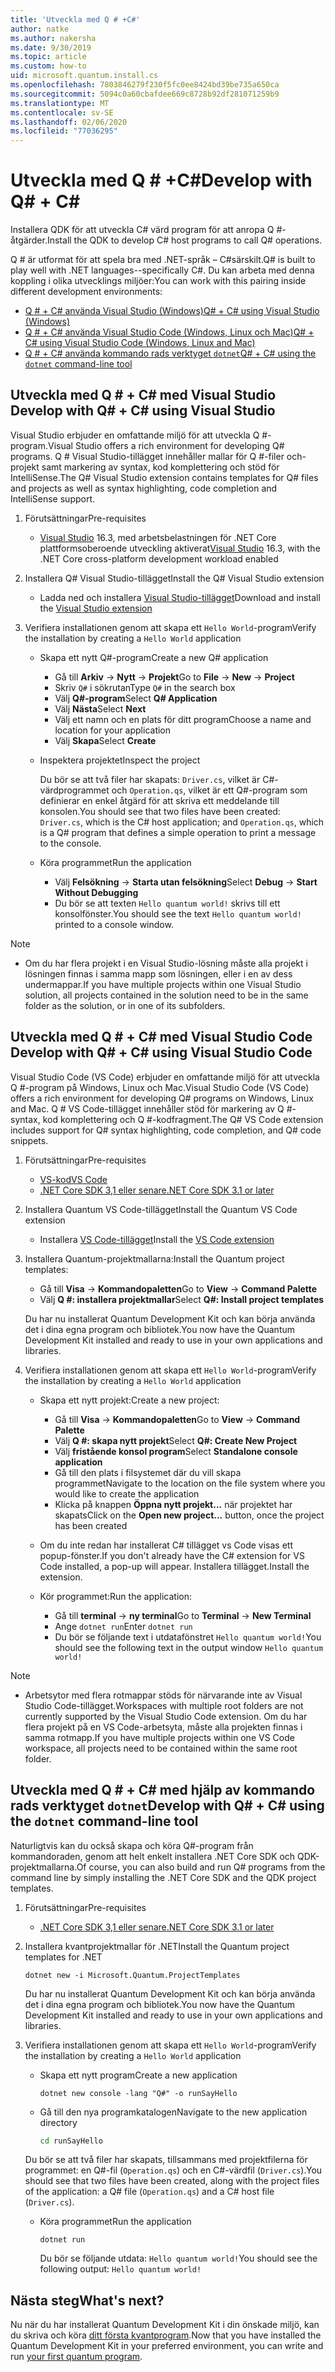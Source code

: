 ```yaml
---
title: 'Utveckla med Q # +C#'
author: natke
ms.author: nakersha
ms.date: 9/30/2019
ms.topic: article
ms.custom: how-to
uid: microsoft.quantum.install.cs
ms.openlocfilehash: 7803846279f230f5fc0ee8424bd39be735a650ca
ms.sourcegitcommit: 5094c0a60cbafdee669c8728b92df281071259b9
ms.translationtype: MT
ms.contentlocale: sv-SE
ms.lasthandoff: 02/06/2020
ms.locfileid: "77036295"
---
```

# <a name="develop-with-q--c"></a><span data-ttu-id="4ac1e-102">Utveckla med Q # +C#</span><span class="sxs-lookup"><span data-stu-id="4ac1e-102">Develop with Q# + C#</span></span>

<span data-ttu-id="4ac1e-103">Installera QDK för att utveckla C# värd program för att anropa Q #-åtgärder.</span><span class="sxs-lookup"><span data-stu-id="4ac1e-103">Install the QDK to develop C# host programs to call Q# operations.</span></span>

<span data-ttu-id="4ac1e-104">Q # är utformat för att spela bra med .NET-språk – C#särskilt.</span><span class="sxs-lookup"><span data-stu-id="4ac1e-104">Q# is built to play well with .NET languages--specifically C#.</span></span> <span data-ttu-id="4ac1e-105">Du kan arbeta med denna koppling i olika utvecklings miljöer:</span><span class="sxs-lookup"><span data-stu-id="4ac1e-105">You can work with this pairing inside different development environments:</span></span>

- [<span data-ttu-id="4ac1e-106">Q # + C# använda Visual Studio (Windows)</span><span class="sxs-lookup"><span data-stu-id="4ac1e-106">Q# + C# using Visual Studio (Windows)</span></span>](#VS)
- [<span data-ttu-id="4ac1e-107">Q # + C# använda Visual Studio Code (Windows, Linux och Mac)</span><span class="sxs-lookup"><span data-stu-id="4ac1e-107">Q# + C# using Visual Studio Code (Windows, Linux and Mac)</span></span>](#VSC)
- [<span data-ttu-id="4ac1e-108">Q # + C# använda kommando rads verktyget `dotnet`</span><span class="sxs-lookup"><span data-stu-id="4ac1e-108">Q# + C# using the `dotnet` command-line tool</span></span>](#command)

## <span data-ttu-id="4ac1e-109">Utveckla med Q # + C# med Visual Studio <a name="VS"></a></span><span class="sxs-lookup"><span data-stu-id="4ac1e-109">Develop with Q# + C# using Visual Studio <a name="VS"></a></span></span>

<span data-ttu-id="4ac1e-110">Visual Studio erbjuder en omfattande miljö för att utveckla Q #-program.</span><span class="sxs-lookup"><span data-stu-id="4ac1e-110">Visual Studio offers a rich environment for developing Q# programs.</span></span> <span data-ttu-id="4ac1e-111">Q # Visual Studio-tillägget innehåller mallar för Q #-filer och-projekt samt markering av syntax, kod komplettering och stöd för IntelliSense.</span><span class="sxs-lookup"><span data-stu-id="4ac1e-111">The Q# Visual Studio extension contains templates for Q# files and projects as well as syntax highlighting, code completion and IntelliSense support.</span></span>


1. <span data-ttu-id="4ac1e-112">Förutsättningar</span><span class="sxs-lookup"><span data-stu-id="4ac1e-112">Pre-requisites</span></span>

    - <span data-ttu-id="4ac1e-113">[Visual Studio](https://visualstudio.microsoft.com/downloads/) 16.3, med arbetsbelastningen för .NET Core plattformsoberoende utveckling aktiverat</span><span class="sxs-lookup"><span data-stu-id="4ac1e-113">[Visual Studio](https://visualstudio.microsoft.com/downloads/) 16.3, with the .NET Core cross-platform development workload enabled</span></span>

1. <span data-ttu-id="4ac1e-114">Installera Q# Visual Studio-tillägget</span><span class="sxs-lookup"><span data-stu-id="4ac1e-114">Install the Q# Visual Studio extension</span></span>

    - <span data-ttu-id="4ac1e-115">Ladda ned och installera [Visual Studio-tillägget](https://marketplace.visualstudio.com/items?itemName=quantum.DevKit)</span><span class="sxs-lookup"><span data-stu-id="4ac1e-115">Download and install the [Visual Studio extension](https://marketplace.visualstudio.com/items?itemName=quantum.DevKit)</span></span>

1. <span data-ttu-id="4ac1e-116">Verifiera installationen genom att skapa ett `Hello World`-program</span><span class="sxs-lookup"><span data-stu-id="4ac1e-116">Verify the installation by creating a `Hello World` application</span></span>

    - <span data-ttu-id="4ac1e-117">Skapa ett nytt Q#-program</span><span class="sxs-lookup"><span data-stu-id="4ac1e-117">Create a new Q# application</span></span>

        - <span data-ttu-id="4ac1e-118">Gå till **Arkiv** -> **Nytt** -> **Projekt**</span><span class="sxs-lookup"><span data-stu-id="4ac1e-118">Go to **File** -> **New** -> **Project**</span></span>
        - <span data-ttu-id="4ac1e-119">Skriv `Q#` i sökrutan</span><span class="sxs-lookup"><span data-stu-id="4ac1e-119">Type `Q#` in the search box</span></span>
        - <span data-ttu-id="4ac1e-120">Välj **Q#-program**</span><span class="sxs-lookup"><span data-stu-id="4ac1e-120">Select **Q# Application**</span></span>
        - <span data-ttu-id="4ac1e-121">Välj **Nästa**</span><span class="sxs-lookup"><span data-stu-id="4ac1e-121">Select **Next**</span></span>
        - <span data-ttu-id="4ac1e-122">Välj ett namn och en plats för ditt program</span><span class="sxs-lookup"><span data-stu-id="4ac1e-122">Choose a name and location for your application</span></span>
        - <span data-ttu-id="4ac1e-123">Välj **Skapa**</span><span class="sxs-lookup"><span data-stu-id="4ac1e-123">Select **Create**</span></span>

    - <span data-ttu-id="4ac1e-124">Inspektera projektet</span><span class="sxs-lookup"><span data-stu-id="4ac1e-124">Inspect the project</span></span>

        <span data-ttu-id="4ac1e-125">Du bör se att två filer har skapats: `Driver.cs`, vilket är C#-värdprogrammet och `Operation.qs`, vilket är ett Q#-program som definierar en enkel åtgärd för att skriva ett meddelande till konsolen.</span><span class="sxs-lookup"><span data-stu-id="4ac1e-125">You should see that two files have been created: `Driver.cs`, which is the C# host application; and `Operation.qs`, which is a Q# program that defines a simple operation to print a message to the console.</span></span>

    - <span data-ttu-id="4ac1e-126">Köra programmet</span><span class="sxs-lookup"><span data-stu-id="4ac1e-126">Run the application</span></span>

        - <span data-ttu-id="4ac1e-127">Välj **Felsökning** -> **Starta utan felsökning**</span><span class="sxs-lookup"><span data-stu-id="4ac1e-127">Select **Debug** -> **Start Without Debugging**</span></span>
        - <span data-ttu-id="4ac1e-128">Du bör se att texten `Hello quantum world!` skrivs till ett konsolfönster.</span><span class="sxs-lookup"><span data-stu-id="4ac1e-128">You should see the text `Hello quantum world!` printed to a console window.</span></span>

> [!NOTE]
> * <span data-ttu-id="4ac1e-129">Om du har flera projekt i en Visual Studio-lösning måste alla projekt i lösningen finnas i samma mapp som lösningen, eller i en av dess undermappar.</span><span class="sxs-lookup"><span data-stu-id="4ac1e-129">If you have multiple projects within one Visual Studio solution, all projects contained in the solution need to be in the same folder as the solution, or in one of its subfolders.</span></span>  

## <span data-ttu-id="4ac1e-130">Utveckla med Q # + C# med Visual Studio Code <a name="VSC"></a></span><span class="sxs-lookup"><span data-stu-id="4ac1e-130">Develop with Q# + C# using Visual Studio Code <a name="VSC"></a></span></span>

<span data-ttu-id="4ac1e-131">Visual Studio Code (VS Code) erbjuder en omfattande miljö för att utveckla Q #-program på Windows, Linux och Mac.</span><span class="sxs-lookup"><span data-stu-id="4ac1e-131">Visual Studio Code (VS Code) offers a rich environment for developing Q# programs on Windows, Linux and Mac.</span></span>  <span data-ttu-id="4ac1e-132">Q # VS Code-tillägget innehåller stöd för markering av Q #-syntax, kod komplettering och Q #-kodfragment.</span><span class="sxs-lookup"><span data-stu-id="4ac1e-132">The Q# VS Code extension includes support for Q# syntax highlighting, code completion, and Q# code snippets.</span></span>

1. <span data-ttu-id="4ac1e-133">Förutsättningar</span><span class="sxs-lookup"><span data-stu-id="4ac1e-133">Pre-requisites</span></span>

   - [<span data-ttu-id="4ac1e-134">VS-kod</span><span class="sxs-lookup"><span data-stu-id="4ac1e-134">VS Code</span></span>](https://code.visualstudio.com/download)
   - [<span data-ttu-id="4ac1e-135">.NET Core SDK 3,1 eller senare</span><span class="sxs-lookup"><span data-stu-id="4ac1e-135">.NET Core SDK 3.1 or later</span></span>](https://www.microsoft.com/net/download)

1. <span data-ttu-id="4ac1e-136">Installera Quantum VS Code-tillägget</span><span class="sxs-lookup"><span data-stu-id="4ac1e-136">Install the Quantum VS Code extension</span></span>

    - <span data-ttu-id="4ac1e-137">Installera [VS Code-tillägget](https://marketplace.visualstudio.com/items?itemName=quantum.quantum-devkit-vscode)</span><span class="sxs-lookup"><span data-stu-id="4ac1e-137">Install the [VS Code extension](https://marketplace.visualstudio.com/items?itemName=quantum.quantum-devkit-vscode)</span></span>

1. <span data-ttu-id="4ac1e-138">Installera Quantum-projektmallarna:</span><span class="sxs-lookup"><span data-stu-id="4ac1e-138">Install the Quantum project templates:</span></span>

   - <span data-ttu-id="4ac1e-139">Gå till **Visa** -> **Kommandopaletten**</span><span class="sxs-lookup"><span data-stu-id="4ac1e-139">Go to **View** -> **Command Palette**</span></span>
   - <span data-ttu-id="4ac1e-140">Välj **Q #: installera projektmallar**</span><span class="sxs-lookup"><span data-stu-id="4ac1e-140">Select **Q#: Install project templates**</span></span>

    <span data-ttu-id="4ac1e-141">Du har nu installerat Quantum Development Kit och kan börja använda det i dina egna program och bibliotek.</span><span class="sxs-lookup"><span data-stu-id="4ac1e-141">You now have the Quantum Development Kit installed and ready to use in your own applications and libraries.</span></span>

1. <span data-ttu-id="4ac1e-142">Verifiera installationen genom att skapa ett `Hello World`-program</span><span class="sxs-lookup"><span data-stu-id="4ac1e-142">Verify the installation by creating a `Hello World` application</span></span>

    - <span data-ttu-id="4ac1e-143">Skapa ett nytt projekt:</span><span class="sxs-lookup"><span data-stu-id="4ac1e-143">Create a new project:</span></span>

        - <span data-ttu-id="4ac1e-144">Gå till **Visa** -> **Kommandopaletten**</span><span class="sxs-lookup"><span data-stu-id="4ac1e-144">Go to **View** -> **Command Palette**</span></span>
        - <span data-ttu-id="4ac1e-145">Välj **Q #: skapa nytt projekt**</span><span class="sxs-lookup"><span data-stu-id="4ac1e-145">Select **Q#: Create New Project**</span></span>
        - <span data-ttu-id="4ac1e-146">Välj **fristående konsol program**</span><span class="sxs-lookup"><span data-stu-id="4ac1e-146">Select **Standalone console application**</span></span>
        - <span data-ttu-id="4ac1e-147">Gå till den plats i filsystemet där du vill skapa programmet</span><span class="sxs-lookup"><span data-stu-id="4ac1e-147">Navigate to the location on the file system where you would like to create the application</span></span>
        - <span data-ttu-id="4ac1e-148">Klicka på knappen **Öppna nytt projekt...** när projektet har skapats</span><span class="sxs-lookup"><span data-stu-id="4ac1e-148">Click on the **Open new project...** button, once the project has been created</span></span>

    - <span data-ttu-id="4ac1e-149">Om du inte redan har installerat C# tillägget vs Code visas ett popup-fönster.</span><span class="sxs-lookup"><span data-stu-id="4ac1e-149">If you don't already have the C# extension for VS Code installed, a pop-up will appear.</span></span> <span data-ttu-id="4ac1e-150">Installera tillägget.</span><span class="sxs-lookup"><span data-stu-id="4ac1e-150">Install the extension.</span></span> 

    - <span data-ttu-id="4ac1e-151">Kör programmet:</span><span class="sxs-lookup"><span data-stu-id="4ac1e-151">Run the application:</span></span>

        - <span data-ttu-id="4ac1e-152">Gå till **terminal** -> **ny terminal**</span><span class="sxs-lookup"><span data-stu-id="4ac1e-152">Go to **Terminal** -> **New Terminal**</span></span>
        - <span data-ttu-id="4ac1e-153">Ange `dotnet run`</span><span class="sxs-lookup"><span data-stu-id="4ac1e-153">Enter `dotnet run`</span></span>
        - <span data-ttu-id="4ac1e-154">Du bör se följande text i utdatafönstret `Hello quantum world!`</span><span class="sxs-lookup"><span data-stu-id="4ac1e-154">You should see the following text in the output window `Hello quantum world!`</span></span>


> [!NOTE]
> * <span data-ttu-id="4ac1e-155">Arbetsytor med flera rotmappar stöds för närvarande inte av Visual Studio Code-tillägget.</span><span class="sxs-lookup"><span data-stu-id="4ac1e-155">Workspaces with multiple root folders are not currently supported by the Visual Studio Code extension.</span></span> <span data-ttu-id="4ac1e-156">Om du har flera projekt på en VS Code-arbetsyta, måste alla projekten finnas i samma rotmapp.</span><span class="sxs-lookup"><span data-stu-id="4ac1e-156">If you have multiple projects within one VS Code workspace, all projects need to be contained within the same root folder.</span></span>

## <span data-ttu-id="4ac1e-157">Utveckla med Q # + C# med hjälp av kommando rads verktyget `dotnet`<a name="command"></a></span><span class="sxs-lookup"><span data-stu-id="4ac1e-157">Develop with Q# + C# using the `dotnet` command-line tool <a name="command"></a></span></span>

<span data-ttu-id="4ac1e-158">Naturligtvis kan du också skapa och köra Q#-program från kommandoraden, genom att helt enkelt installera .NET Core SDK och QDK-projektmallarna.</span><span class="sxs-lookup"><span data-stu-id="4ac1e-158">Of course, you can also build and run Q# programs from the command line by simply installing the .NET Core SDK and the QDK project templates.</span></span> 

1. <span data-ttu-id="4ac1e-159">Förutsättningar</span><span class="sxs-lookup"><span data-stu-id="4ac1e-159">Pre-requisites</span></span>

    - [<span data-ttu-id="4ac1e-160">.NET Core SDK 3,1 eller senare</span><span class="sxs-lookup"><span data-stu-id="4ac1e-160">.NET Core SDK 3.1 or later</span></span>](https://www.microsoft.com/net/download)

1. <span data-ttu-id="4ac1e-161">Installera kvantprojektmallar för .NET</span><span class="sxs-lookup"><span data-stu-id="4ac1e-161">Install the Quantum project templates for .NET</span></span>

    ```dotnetcli
    dotnet new -i Microsoft.Quantum.ProjectTemplates
    ```

    <span data-ttu-id="4ac1e-162">Du har nu installerat Quantum Development Kit och kan börja använda det i dina egna program och bibliotek.</span><span class="sxs-lookup"><span data-stu-id="4ac1e-162">You now have the Quantum Development Kit installed and ready to use in your own applications and libraries.</span></span>

1. <span data-ttu-id="4ac1e-163">Verifiera installationen genom att skapa ett `Hello World`-program</span><span class="sxs-lookup"><span data-stu-id="4ac1e-163">Verify the installation by creating a `Hello World` application</span></span>

    - <span data-ttu-id="4ac1e-164">Skapa ett nytt program</span><span class="sxs-lookup"><span data-stu-id="4ac1e-164">Create a new application</span></span>

       ```dotnetcli
       dotnet new console -lang "Q#" -o runSayHello
       ```

    - <span data-ttu-id="4ac1e-165">Gå till den nya programkatalogen</span><span class="sxs-lookup"><span data-stu-id="4ac1e-165">Navigate to the new application directory</span></span>

       ```bash
       cd runSayHello
       ```

    <span data-ttu-id="4ac1e-166">Du bör se att två filer har skapats, tillsammans med projektfilerna för programmet: en Q#-fil (`Operation.qs`) och en C#-värdfil (`Driver.cs`).</span><span class="sxs-lookup"><span data-stu-id="4ac1e-166">You should see that two files have been created, along with the project files of the application: a Q# file (`Operation.qs`) and a C# host file (`Driver.cs`).</span></span>

    - <span data-ttu-id="4ac1e-167">Köra programmet</span><span class="sxs-lookup"><span data-stu-id="4ac1e-167">Run the application</span></span>

        ```dotnetcli
        dotnet run
        ```

        <span data-ttu-id="4ac1e-168">Du bör se följande utdata: `Hello quantum world!`</span><span class="sxs-lookup"><span data-stu-id="4ac1e-168">You should see the following output: `Hello quantum world!`</span></span>

    
## <a name="whats-next"></a><span data-ttu-id="4ac1e-169">Nästa steg</span><span class="sxs-lookup"><span data-stu-id="4ac1e-169">What's next?</span></span>

<span data-ttu-id="4ac1e-170">Nu när du har installerat Quantum Development Kit i din önskade miljö, kan du skriva och köra [ditt första kvantprogram](xref:microsoft.quantum.write-program).</span><span class="sxs-lookup"><span data-stu-id="4ac1e-170">Now that you have installed the Quantum Development Kit in your preferred environment, you can write and run [your first quantum program](xref:microsoft.quantum.write-program).</span></span>
